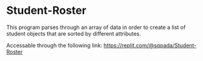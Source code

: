# Student-Roster
This program parses through an array of data in order to create a list of student objects that are sorted by different attributes.

Accessable through the following link: https://replit.com/@sqpada/Student-Roster

